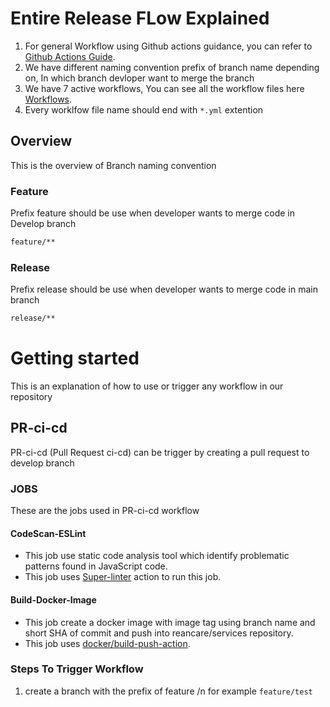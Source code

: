 # Entire Release FLow Explained

1. For general Workflow using Github actions guidance, you can refer to [Github Actions Guide](https://docs.github.com/en/actions/guides). 
2. We have different naming convention prefix of branch name depending on, In which branch devloper want to merge the branch
3. We have 7 active workflows, You can see all the workflow files here [Workflows](https://github.com/REAN-Foundation/reancare-service/tree/develop/.github/workflows).
4. Every worklfow file name should end with ``` *.yml ``` extention



## Overview

This is the overview of Branch naming convention 

### Feature

Prefix feature should be use when developer wants to merge code in Develop branch
 ```sh
 feature/**
 ```

### Release

Prefix release should be use when developer wants to merge code in main branch
 ```sh
 release/**
 ```
 
# Getting started 
 
This is an explanation of how to use or trigger any workflow in our repository
 
## PR-ci-cd
 
 PR-ci-cd (Pull Request ci-cd) can be trigger by creating a pull request to develop branch
 
### JOBS

These are the jobs used in PR-ci-cd workflow
 
#### CodeScan-ESLint
 
 * This job use static code analysis tool which identify problematic patterns found in JavaScript code.
 * This job uses [Super-linter](https://github.com/marketplace/actions/super-linter) action to run this job. 
 
 #### Build-Docker-Image
 
 * This job create a docker image with image tag using branch name and short SHA of commit and push into reancare/services repository.
 * This job uses [docker/build-push-action](https://github.com/marketplace/actions/build-and-push-docker-images).  
 
### Steps To Trigger Workflow

1. create a branch with the prefix of feature /n for example ``` feature/test ```


